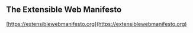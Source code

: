 ## The Extensible Web Manifesto
[https://extensiblewebmanifesto.org](https://extensiblewebmanifesto.org)